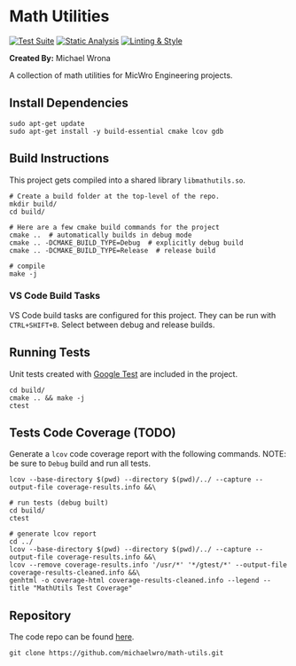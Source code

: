 # Math Utilities

[![Test Suite](https://github.com/michaelwro/math-utils/actions/workflows/build-test.yml/badge.svg)](https://github.com/michaelwro/math-utils/actions/workflows/build-test.yml) [![Static Analysis](https://github.com/michaelwro/math-utils/actions/workflows/static-analysis.yml/badge.svg)](https://github.com/michaelwro/math-utils/actions/workflows/static-analysis.yml) [![Linting & Style](https://github.com/michaelwro/math-utils/actions/workflows/pre-commit.yml/badge.svg)](https://github.com/michaelwro/math-utils/actions/workflows/pre-commit.yml)

**Created By:** Michael Wrona

A collection of math utilities for MicWro Engineering projects.

## Install Dependencies

```shell
sudo apt-get update
sudo apt-get install -y build-essential cmake lcov gdb
```

## Build Instructions

This project gets compiled into a shared library `libmathutils.so`.

```shell
# Create a build folder at the top-level of the repo.
mkdir build/
cd build/

# Here are a few cmake build commands for the project
cmake ..  # automatically builds in debug mode
cmake .. -DCMAKE_BUILD_TYPE=Debug  # explicitly debug build
cmake .. -DCMAKE_BUILD_TYPE=Release  # release build

# compile
make -j
```

### VS Code Build Tasks

VS Code build tasks are configured for this project. They can be run with `CTRL+SHIFT+B`. Select between debug and release builds.

## Running Tests

Unit tests created with [Google Test](https://github.com/google/googletest) are included in the project.

```shell
cd build/
cmake .. && make -j
ctest
```

## Tests Code Coverage (TODO)

Generate a `lcov` code coverage report with the following commands. NOTE: be sure to `Debug` build and run all tests.

```shell
lcov --base-directory $(pwd) --directory $(pwd)/../ --capture --output-file coverage-results.info &&\

# run tests (debug built)
cd build/
ctest

# generate lcov report
cd ../
lcov --base-directory $(pwd) --directory $(pwd)/../ --capture --output-file coverage-results.info &&\
lcov --remove coverage-results.info '/usr/*' '*/gtest/*' --output-file coverage-results-cleaned.info &&\
genhtml -o coverage-html coverage-results-cleaned.info --legend --title "MathUtils Test Coverage"
```

## Repository

The code repo can be found [here](https://github.com/michaelwro/math-utils).

```shell
git clone https://github.com/michaelwro/math-utils.git
```
